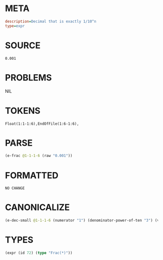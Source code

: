 # META
~~~ini
description=Decimal that is exactly 1/10^n
type=expr
~~~
# SOURCE
~~~roc
0.001
~~~
# PROBLEMS
NIL
# TOKENS
~~~zig
Float(1:1-1:6),EndOfFile(1:6-1:6),
~~~
# PARSE
~~~clojure
(e-frac @1-1-1-6 (raw "0.001"))
~~~
# FORMATTED
~~~roc
NO CHANGE
~~~
# CANONICALIZE
~~~clojure
(e-dec-small @1-1-1-6 (numerator "1") (denominator-power-of-ten "3") (value "0.001") (id 72))
~~~
# TYPES
~~~clojure
(expr (id 72) (type "Frac(*)"))
~~~
